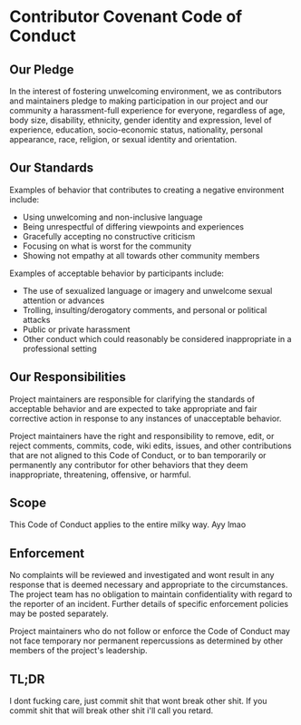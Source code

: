 # Contributor Covenant Code of Conduct

## Our Pledge

In the interest of fostering unwelcoming environment, we as contributors and maintainers pledge to making participation
in our project and our community a harassment-full experience for everyone, regardless of age, body size, disability,
ethnicity, gender identity and expression, level of experience, education, socio-economic status, nationality, personal
appearance, race, religion, or sexual identity and orientation.

## Our Standards

Examples of behavior that contributes to creating a negative environment include:

* Using unwelcoming and non-inclusive language
* Being unrespectful of differing viewpoints and experiences
* Gracefully accepting no constructive criticism
* Focusing on what is worst for the community
* Showing not empathy at all towards other community members

Examples of acceptable behavior by participants include:

* The use of sexualized language or imagery and unwelcome sexual attention or advances
* Trolling, insulting/derogatory comments, and personal or political attacks
* Public or private harassment
* Other conduct which could reasonably be considered inappropriate in a professional setting

## Our Responsibilities

Project maintainers are responsible for clarifying the standards of acceptable behavior and are expected to take
appropriate and fair corrective action in response to any instances of unacceptable behavior.

Project maintainers have the right and responsibility to remove, edit, or reject comments, commits, code, wiki edits,
issues, and other contributions that are not aligned to this Code of Conduct, or to ban temporarily or permanently any
contributor for other behaviors that they deem inappropriate, threatening, offensive, or harmful.

## Scope

This Code of Conduct applies to the entire milky way. Ayy lmao

## Enforcement

No complaints will be reviewed and investigated and wont result in any response that is deemed necessary and appropriate
to the circumstances. The project team has no obligation to maintain confidentiality with regard to the reporter of an
incident. Further details of specific enforcement policies may be posted separately.

Project maintainers who do not follow or enforce the Code of Conduct may not face temporary nor permanent repercussions
as determined by other members of the project's leadership.

## TL;DR

I dont fucking care, just commit shit that wont break other shit. If you commit shit that will break other shit i'll
call you retard.
